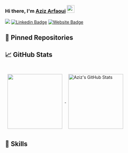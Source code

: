 ### Hi there, I'm <a href="https://azizarfaoui.netlify.app/" target="_blank">Aziz Arfaoui</a> <img src="https://media.giphy.com/media/hvRJCLFzcasrR4ia7z/giphy.gif" width="25px">

<!--
**arfaoui-aziz/arfaoui-aziz** is a ✨ _special_ ✨ repository because its `README.md` (this file) appears on your GitHub profile.

Here are some ideas to get you started:

- 🔭 I’m currently working on ...
- 🌱 I’m currently learning ...
- 👯 I’m looking to collaborate on ...
- 🤔 I’m looking for help with ...
- 💬 Ask me about ...
- 📫 How to reach me: ...
- 😄 Pronouns: ...
- ⚡ Fun fact: ...
-->

![](https://visitor-badge.glitch.me/badge?page_id=arfaoui_aziz.arfaoui_aziz)
[![Linkedin Badge](https://img.shields.io/badge/-LinkedIn-0e76a8?style=flat-square&logo=Linkedin&logoColor=white)](https://azizarfaoui.netlify.app/)
[![Website Badge](https://img.shields.io/badge/Website-3b5998?style=flat-square&logo=google-chrome&logoColor=white)](https://azizarfaoui.netlify.app/)

## 📌 Pinned Repositories

## &#x1f4c8; GitHub Stats
<br>

<a href="https://github.com/arfaoui_aziz">
  <img height="180em" align="center" style="margin:0.5rem" src="https://github-readme-stats.vercel.app/api/top-langs/?username=arfaoui_aziz&hide=html,css&title_color=ffffff&text_color=c9cacc&icon_color=4AB197&bg_color=1A2B34" />
</a>

<a href="https://github.com/arfaoui_aziz">
  <img height="180em" align="center" style="margin:0.5rem" src="https://github-readme-stats.vercel.app/api?username=arfaoui_aziz&show_icons=true&line_height=27&count_private=true&title_color=ffffff&text_color=c9cacc&icon_color=4AB097&bg_color=1A2B34" alt="Aziz's GitHub Stats" />
</a>

## 💼 Skills
